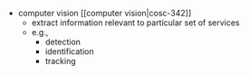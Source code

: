 - computer vision [[computer vision|cosc-342]]
	- extract information relevant to particular set of services
	- e.g.,
		- detection
		- identification
		- tracking

